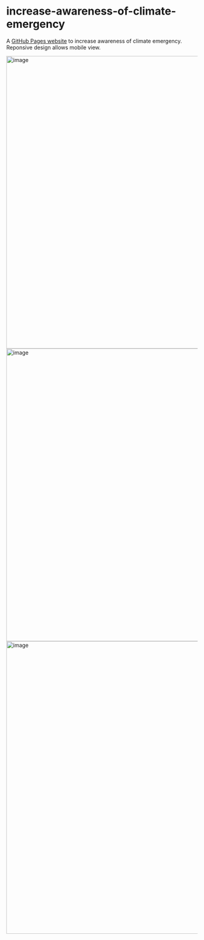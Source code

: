 # increase-awareness-of-climate-emergency
A <a href="https://kahngjoonkoh.github.io/increase-awareness-of-climate-emergency/">GitHub Pages website</a> to increase awareness of climate emergency. Reponsive design allows mobile view.

<img width="770" alt="image" src="https://user-images.githubusercontent.com/46638829/180664210-0dc057c2-cf62-44a5-9c73-079f6740bcaa.png">
<img width="770" alt="image" src="https://user-images.githubusercontent.com/46638829/180664256-400db73b-8199-4be6-97ba-8380fc5cc169.png">
<img width="770" alt="image" src="https://user-images.githubusercontent.com/46638829/180664241-c2886ccb-caf4-4e65-8fc5-bbac2adcd2c7.png">
